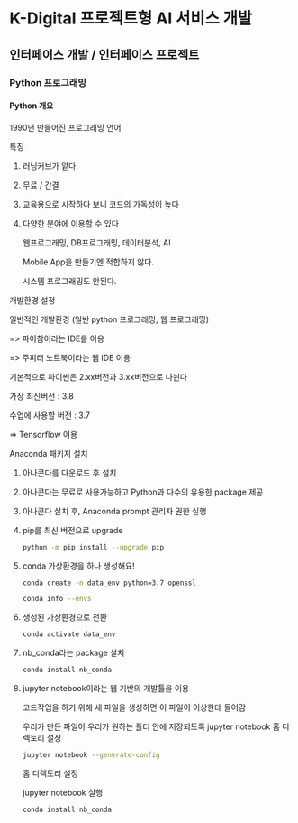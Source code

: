# K-Digital 프로젝트형 AI 서비스 개발

## 인터페이스 개발 / 인터페이스 프로젝트

### Python 프로그래밍

#### Python 개요

1990년 만들어진 프로그래밍 언어



특징

1. 러닝커브가 얕다.

2. 무료 / 간결

3. 교육용으로 시작하다 보니 코드의 가독성이 높다

4. 다양한 분야에 이용할 수 있다

   웹프로그래밍, DB프로그래밍, 데이터분석, AI

   Mobile App을 만들기엔 적합하지 않다.

   시스템 프로그래밍도 안된다.



개발환경 설정

일반적인 개발환경 (일반 python 프로그래밍, 웹 프로그래밍)

=> 파이참이라는 IDE를 이용

=> 주피터 노트북이라는 웹 IDE 이용

기본적으로 파이썬은 2.xx버전과 3.xx버전으로 나뉜다

가장 최신버전 : 3.8

수업에 사용할 버전 : 3.7

=> Tensorflow 이용	



Anaconda 패키지 설치

1. 아나콘다를 다운로드 후 설치

2. 아나콘다는 무료로 사용가능하고 Python과 다수의 유용한 package 제공

3. 아나콘다 설치 후, Anaconda prompt 관리자 권한 실행

4. pip를 최신 버전으로 upgrade

   ```bash
   python -m pip install --upgrade pip
   ```

5. conda 가상환경을 하나 생성해요!

   ```bash
   conda create -n data_env python=3.7 openssl
   
   conda info --envs
   ```

6. 생성된 가상환경으로 전환

   ```bash
   conda activate data_env
   ```

7. nb_conda라는 package 설치

   ```bash
   conda install nb_conda
   ```

8. jupyter notebook이라는 웹 기반의 개발툴을 이용

   코드작업을 하기 위해 새 파일을 생성하면 이 파일이 이상한데 들어감

   우리가 만든 파일이 우리가 원하는 폴더 안에 저장되도록 jupyter notebook 홈 디렉토리 설정

   ```bash
   jupyter notebook --generate-config
   ```

   홈 디렉토리 설정

   jupyter notebook 실행

   ```bash
   conda install nb_conda
   ```

   